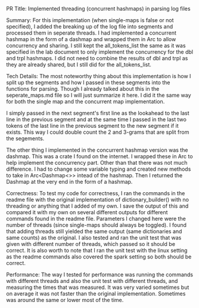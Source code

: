 PR Title:
Implemented threading (concurrent hashmaps) in parsing log files

Summary:
For this implementation (when single-maps is false or not specified), I added the breaking up of the log file into segments
and processed them in seperate threads. I had implemented a concurrent hashmap in the form of a dashmap and wrapped them in Arc
to allow concurrency and sharing. I still kept the all_tokens_list the same as it was specified in the lab document to only implement
the concurrency for the dbl and trpl hashmaps. I did not need to combine the results of dbl and trpl as they are already shared, but I 
still did for the all_tokens_list.

Tech Details:
The most noteworthy thing about this implementation is how I split up the segments and how I passed in these 
segments into the functions for parsing. Though I already talked about this in the seperate_maps.md file so I will
just summarize it here. I did it the same way for both the single map and the concurrent map implementation.

I simply passed in the next segment's first line as the lookahead to the last line in the previous segment and at the 
same time I passed in the last two tokens of the last line in the previous segment to the new segment if it exists. This 
way I could double count the 2 and 3-grams that are split from the segements.

The other thing I implemented in the concurrent hashmap version was the dashmap. This was a crate I found on the internet. I wrapped these in
Arc to help implement the concurrency part. Other than that there was not much difference. I had to change some variable typing and created new 
methods to take in Arc<Dashmap<>> intead of the hashmap. Then I returned the Dashmap at the very end in the form of a hashmap.

Correctness:
To test my code for correctness, I ran the commands in the readme file with the original implementation of dictionary_builder() with 
no threading or anything that I added of my own. I save the output of this and compared it with my own on several different outputs for 
different commands found in the readme file. Parameters I changed here were the number of threads (since single-maps should always be toggled). 
I found that adding threads still yielded the same output (same dictionaries and same counts) as the original. I also tested and ran the unit test 
that was given with different number of threads, which passed so it should be correct. It is also worth to note that I ran the unit test with the 
linux setting as the readme commands also covered the spark setting so both should be correct.

Performance: 
The way I tested for performance was running the commands with different threads and also the unit test with different threads, and measuring the times
that was measured. It was very varied sometimes but on average it was not faster than the original implementation. Sometimes was around the same or lower 
most of the time. 